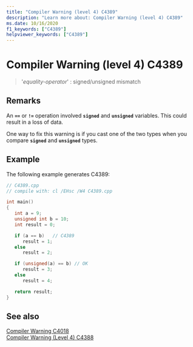 ```yaml
---
title: "Compiler Warning (level 4) C4389"
description: "Learn more about: Compiler Warning (level 4) C4389"
ms.date: 10/16/2020
f1_keywords: ["C4389"]
helpviewer_keywords: ["C4389"]
---
```

# Compiler Warning (level 4) C4389

> '*equality-operator*' : signed/unsigned mismatch

## Remarks

An **`==`** or **`!=`** operation involved **`signed`** and **`unsigned`** variables. This could result in a loss of data.

One way to fix this warning is if you cast one of the two types when you compare **`signed`** and **`unsigned`** types.

## Example

The following example generates C4389:

```cpp
// C4389.cpp
// compile with: cl /EHsc /W4 C4389.cpp

int main()
{
   int a = 9;
   unsigned int b = 10;
   int result = 0;

   if (a == b)   // C4389
      result = 1;
   else
      result = 2;

   if (unsigned(a) == b) // OK
      result = 3;
   else
      result = 4;

   return result;
}
```

## See also

[Compiler Warning C4018](compiler-warning-level-3-c4018.md)\
[Compiler Warning (Level 4) C4388](c4388.md)
